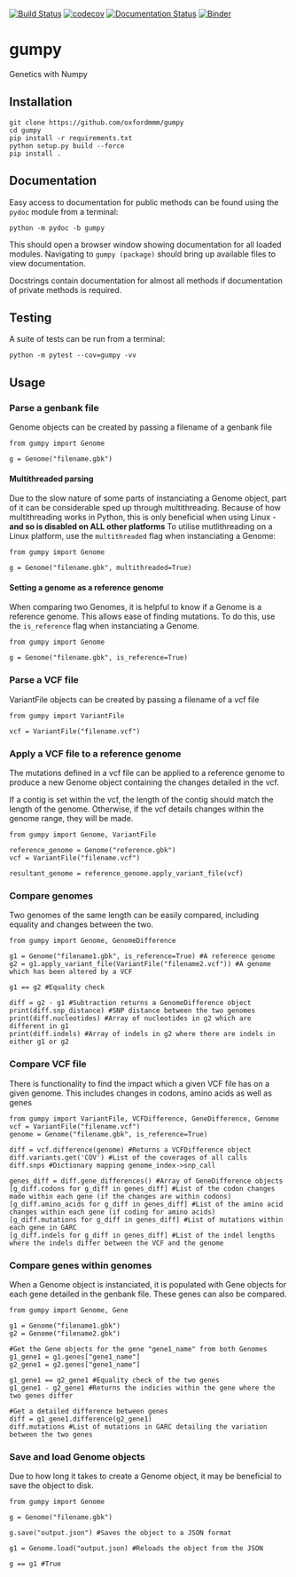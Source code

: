 [![Build Status](https://travis-ci.com/philipwfowler/gumpy.svg?token=mdmaR7M8Ch8xBhLvrfyg&branch=master)](https://travis-ci.com/philipwfowler/gumpy) [![codecov](https://codecov.io/gh/philipwfowler/gumpy/branch/master/graph/badge.svg)](https://codecov.io/gh/philipwfowler/gumpy) [![Documentation Status](https://readthedocs.org/projects/gumpy/badge/?version=latest)](https://gumpy.readthedocs.io/en/latest/?badge=latest) [![Binder](https://mybinder.org/badge_logo.svg)](https://mybinder.org/v2/gh/philipwfowler/gumpy/master)

# gumpy
Genetics with Numpy

## Installation
```
git clone https://github.com/oxfordmmm/gumpy
cd gumpy
pip install -r requirements.txt
python setup.py build --force
pip install .
```
## Documentation
Easy access to documentation for public methods can be found using the `pydoc` module from a terminal:
```
python -m pydoc -b gumpy
```
This should open a browser window showing documentation for all loaded modules. Navigating to `gumpy (package)` should bring up available files to view documentation.

Docstrings contain documentation for almost all methods if documentation of private methods is required.

## Testing
A suite of tests can be run from a terminal:
```
python -m pytest --cov=gumpy -vv
```

## Usage
### Parse a genbank file
Genome objects can be created by passing a filename of a genbank file
```
from gumpy import Genome

g = Genome("filename.gbk")
```

#### Multithreaded parsing
Due to the slow nature of some parts of instanciating a Genome object, part of it can be considerable sped up through multithreading.
Because of how multithreading works in Python, this is only beneficial when using Linux - **and so is disabled on ALL other platforms** 
To utilise mutlithreading on a Linux platform, use the `multithreaded` flag when instanciating a Genome:
```
from gumpy import Genome

g = Genome("filename.gbk", multithreaded=True)
```

#### Setting a genome as a reference genome
When comparing two Genomes, it is helpful to know if a Genome is a reference genome.
This allows ease of finding mutations. To do this, use the `is_reference` flag when instanciating a Genome.
```
from gumpy import Genome

g = Genome("filename.gbk", is_reference=True)
```

### Parse a VCF file
VariantFile objects can be created by passing a filename of a vcf file
```
from gumpy import VariantFile

vcf = VariantFile("filename.vcf")
```

### Apply a VCF file to a reference genome
The mutations defined in a vcf file can be applied to a reference genome to produce a new Genome object containing the changes detailed in the vcf.

If a contig is set within the vcf, the length of the contig should match the length of the genome. Otherwise, if the vcf details changes within the genome range, they will be made.
```
from gumpy import Genome, VariantFile

reference_genome = Genome("reference.gbk")
vcf = VariantFile("filename.vcf")

resultant_genome = reference_genome.apply_variant_file(vcf)
```

### Compare genomes
Two genomes of the same length can be easily compared, including equality and changes between the two.
```
from gumpy import Genome, GenomeDifference

g1 = Genome("filename1.gbk", is_reference=True) #A reference genome
g2 = g1.apply_variant_file(VariantFile("filename2.vcf")) #A genome which has been altered by a VCF

g1 == g2 #Equality check

diff = g2 - g1 #Subtraction returns a GenomeDifference object
print(diff.snp_distance) #SNP distance between the two genomes
print(diff.nucleotides) #Array of nucleotides in g2 which are different in g1
print(diff.indels) #Array of indels in g2 where there are indels in either g1 or g2
```
### Compare VCF file
There is functionality to find the impact which a given VCF file has on a given genome.
This includes changes in codons, amino acids as well as genes
```
from gumpy import VariantFile, VCFDifference, GeneDifference, Genome
vcf = VariantFile("filename.vcf")
genome = Genome("filename.gbk", is_reference=True)

diff = vcf.difference(genome) #Returns a VCFDifference object
diff.variants.get('COV') #List of the coverages of all calls
diff.snps #Dictionary mapping genome_index->snp_call

genes_diff = diff.gene_differences() #Array of GeneDifference objects
[g_diff.codons for g_diff in genes_diff] #List of the codon changes made within each gene (if the changes are within codons)
[g_diff.amino_acids for g_diff in genes_diff] #List of the amino acid changes within each gene (if coding for amino acids)
[g_diff.mutations for g_diff in genes_diff] #List of mutations within each gene in GARC
[g_diff.indels for g_diff in genes_diff] #List of the indel lengths where the indels differ between the VCF and the genome
```

### Compare genes within genomes
When a Genome object is instanciated, it is populated with Gene objects for each gene detailed in the genbank file.
These genes can also be compared.
```
from gumpy import Genome, Gene

g1 = Genome("filename1.gbk")
g2 = Genome("filename2.gbk")

#Get the Gene objects for the gene "gene1_name" from both Genomes
g1_gene1 = g1.genes["gene1_name"]
g2_gene1 = g2.genes["gene1_name"]

g1_gene1 == g2_gene1 #Equality check of the two genes
g1_gene1 - g2_gene1 #Returns the indicies within the gene where the two genes differ

#Get a detailed difference between genes
diff = g1_gene1.difference(g2_gene1)
diff.mutations #List of mutations in GARC detailing the variation between the two genes
```

### Save and load Genome objects
Due to how long it takes to create a Genome object, it may be beneficial to save the object to disk.
```
from gumpy import Genome

g = Genome("filename.gbk")

g.save("output.json") #Saves the object to a JSON format

g1 = Genome.load("output.json) #Reloads the object from the JSON

g == g1 #True
```

